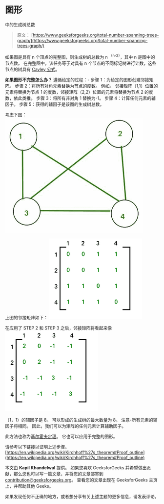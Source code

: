 # 图形

中的生成树总数

> 原文： [https://www.geeksforgeeks.org/total-number-spanning-trees-graph/](https://www.geeksforgeeks.org/total-number-spanning-trees-graph/)

如果图是具有 n 个顶点的完整图，则生成树的总数为 n <sup>（n-2）</sup>，其中 n 是图中的节点数。 在完整图中，该任务等于对具有 n 个节点的不同标记树进行计数，这些节点的树具有 [Cayley 公式](https://www.geeksforgeeks.org/g-fact-20-cayleys-formula-for-number-of-labelled-trees/)。

**如果图形不完整怎么办？**
遵循给定的过程：-
步骤 1：为给定的图形创建邻接矩阵。
步骤 2：将所有对角元素替换为节点的度数。 例如。 邻接矩阵（1,1）位置的元素将替换为节点 1 的度数，邻接矩阵（2,2）位置的元素将替换为节点 2 的度数，依此类推。
步骤 3：将所有非对角 1 替换为-1。
步骤 4：计算任何元素的辅因子。
步骤 5：获得的辅因子是该图的生成树总数。

考虑下图：
![kirchoff-formula](img/77de60a7157a3691396a6c7d31b361f9.png)

上图的邻接矩阵如下：
![kirchoff-matrix](img/e066aba8a2fee4bea0de9c68544315b6.png)

在应用了 STEP 2 和 STEP 3 之后，邻接矩阵将看起来像
![kirchoff-theorem](img/84af8e5e8a73c629b12a2db15085bdbb.png)

（1，1）的辅因子是 8。 可以形成的生成树的最大数量为 8。
注意-所有元素的辅因子将相同。 因此，我们可以为矩阵的任何元素计算辅助因子。

此方法也称为[基尔霍夫定理](https://en.wikipedia.org/wiki/Kirchhoff%27s_theorem)。 它也可以应用于完整的图形。

请参考以下链接以证明上述步骤。
[https://en.wikipedia.org/wiki/Kirchhoff%27s_theorem#Proof_outline](https://en.wikipedia.org/wiki/Kirchhoff%27s_theorem#Proof_outline)

本文由 **Kapil Khandelwal** 提供。 如果您喜欢 GeeksforGeeks 并希望做出贡献，那么您也可以写一篇文章，并将您的文章邮寄到 contribution@geeksforgeeks.org。 查看您的文章出现在 GeeksforGeeks 主页上，并帮助其他 Geeks。

如果发现任何不正确的地方，或者想分享有关上述主题的更多信息，请发表评论。


